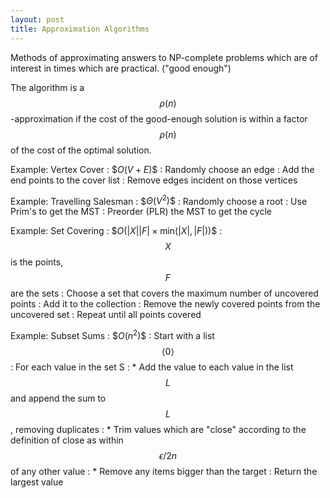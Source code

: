```yaml
---
layout: post
title: Approximation Algorithms
---
```


Methods of approximating answers to NP-complete problems which are of interest in times which are practical. ("good enough")

The algorithm is a $$\rho(n)$$-approximation if the cost of the good-enough solution is within a factor $$\rho(n)$$ of the cost of the optimal solution.

Example: Vertex Cover
: \$$O(V+E)\$$
: Randomly choose an edge
: Add the end points to the cover list
: Remove edges incident on those vertices


Example: Travelling Salesman
: \$$\Theta(V^2)\$$
: Randomly choose a root
: Use Prim's to get the MST
: Preorder (PLR) the MST to get the cycle


Example: Set Covering
: \$$O(\vert X\vert\vert F\vert\times\text{min}(\vert X\vert,\vert F\vert))\$$
: $$X$$ is the points, $$F$$ are the sets
: Choose a set that covers the maximum number of uncovered points
: Add it to the collection
: Remove the newly covered points from the uncovered set
: Repeat until all points covered


Example: Subset Sums
: \$$O(n^2)\$$
: Start with a list $$\left<0\right>$$
: For each value in the set S
: * Add the value to each value in the list $$L$$ and append the sum to $$L$$, removing duplicates
: * Trim values which are "close" according to the definition of close as within $$\epsilon/2n$$ of any other value
: * Remove any items bigger than the target
: Return the largest value
